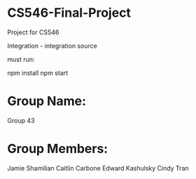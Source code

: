 # CS546-Final-Project
Project for CS546 

Integration - integration source

must run: 

npm install
npm start

# Group Name: 
Group 43

# Group Members:
Jamie Shamilian
Caitlin Carbone
Edward Kashulsky
Cindy Tran
